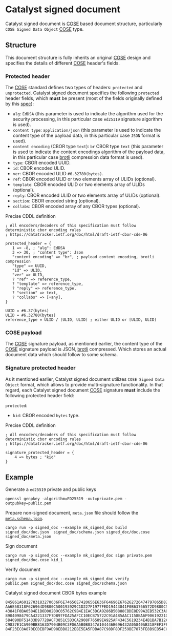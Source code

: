 <!-- cspell: words collabs -->

# Catalyst signed document

Catalyst signed document is [COSE] based document structure,
particularly `COSE Signed Data Object` [COSE] type.

## Structure

This document structure is fully inherits an original [COSE] design and specifies the details
of different [COSE] header's fields.

### Protected header

The [COSE] standard defines two types of headers: `protected` and `unprotected`.
Catalyst signed document specifies the following `protected` header fields,
which **must** be present (most of the fields originally defined by this
[spec](https://input-output-hk.github.io/catalyst-voices/architecture/08_concepts/signed_document_metadata/metadata/)):

* `alg`: `EdDSA`
  (this parameter is used to indicate the algorithm used for the security processing,
  in this particular case `ed25119` signature algorithm is used).
* `content type`: `application/json`
  (this parameter is used to indicate the content type of the payload data,
  in this particular case `JSON` format is used).
* `content encoding` (CBOR type `text`): `br` CBOR type `text`
  (this parameter is used to indicate the content encodings algorithm of the payload data,
  in this particular case [brotli] compression data format is used).
* `type`: CBOR encoded UUID.
* `id`: CBOR encoded ULID.
* `ver`: CBOR encoded ULID `#6.32780(bytes)`.
* `ref`: CBOR encoded ULID or two elements array of ULIDs (optional).
* `template`: CBOR encoded ULID or two elements array of ULIDs (optional).
* `reply`: CBOR encoded ULID or two elements array of ULIDs (optional).
* `section`: CBOR encoded string (optional).
* `collabs`: CBOR encoded array of any CBOR types (optional).

Precise CDDL definition

```cddl
; All encoders/decoders of this specification must follow deterministic cbor encoding rules
; https://datatracker.ietf.org/doc/html/draft-ietf-cbor-cde-06

protected_header = {
   1 => -8, ; "alg": EdDSA
   3 => 30, ; "content type": Json
   "content encoding" => "br", ; payload content encoding, brotli compression
   "type" => UUID,
   "id" => ULID,
   "ver" => ULID,
   ? "ref" => reference_type,
   ? "template" => reference_type,
   ? "reply" => reference_type,
   ? "section" => text,
   ? "collabs" => [+any],
}

UUID = #6.37(bytes)
ULID = #6.32780(bytes)
reference_type = ULID / [ULID, ULID] ; either ULID or [ULID, ULID]
```

### COSE payload

The [COSE] signature payload, as mentioned earlier,
the content type of the [COSE] signature payload is JSON, [brotli] compressed.
Which stores an actual document data which should follow to some schema.

### Signature protected header

As it mentioned earlier, Catalyst signed document utilizes `COSE Signed Data Object` format,
which allows to provide multi-signature functionality.
In that regard,
each Catalyst signed document [COSE] signature **must** include the following protected header field:

`protected`:

* `kid`: CBOR encoded `bytes` type.

Precise CDDL definition

```cddl
; All encoders/decoders of this specification must follow deterministic cbor encoding rules
; https://datatracker.ietf.org/doc/html/draft-ietf-cbor-cde-06

signature_protected_header = {
    4 => bytes ; "kid"
}
```

## Example

Generate a `ed25519` private and public keys

```shell
openssl genpkey -algorithm=ED25519 -out=private.pem -outpubkey=public.pem
```

Prepare non-signed document,
`meta.json` file should follow the [`meta.schema.json`](./meta.schema.json).

```shell
cargo run -p signed_doc --example mk_signed_doc build
signed_doc/doc.json  signed_doc/schema.json signed_doc/doc.cose signed_doc/meta.json
```

Sign document

```shell
cargo run -p signed_doc --example mk_signed_doc sign private.pem signed_doc/doc.cose kid_1
```

Verify document

```shell
cargo run -p signed_doc --example mk_signed_doc verify
public.pem signed_doc/doc.cose signed_doc/schema.json
```

Catalyst signed document CBOR bytes example

```cbor
845861A6012703183270636F6E74656E7420656E636F64696E676262726474797065D825500CE8AB3892584FBCA62E7F
AA6E58318F626964D9800C500193929C1D227F1977FED19443841F0B63766572D9800C500193929C1D227F1977FED194
43841F0BA0584E1B6D00209C05762C9B4E1EAC3DCA9286B50888CBDE8E99A2EB532C3A0D83D6F6462707ECDFF7F9B74B
8904098479CA4221337F7DB97FDA25AFCC10ECB75722C91A485AAC1158BA6F90619221066C828347A104446B696431A0
584090DF51433D97728ACF3851C5D3CA2908F76589EA925AF434C5619234E4B1BA7B12A124EA79503562B33214EBC730
C9837E1CA909BB8163D7904B09C3FD6A5B0B8347A104446B696432A05840AB318FEF3FF46E69E760540B0B44E9E8A51A
84F23EC8A870ECDEBF9AD98EBB8212EBE5EA5FDBA87C98DF8DF259BE7873FE8B9EB54CC6558337B5C95D90CC3504
```

[COSE]: https://datatracker.ietf.org/doc/html/rfc9052
[brotli]: https://datatracker.ietf.org/doc/html/rfc7932
